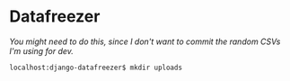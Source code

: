 # Datafreezer

*You might need to do this, since I don't want to commit the random CSVs I'm using for dev.*

```bash
localhost:django-datafreezer$ mkdir uploads  
```

